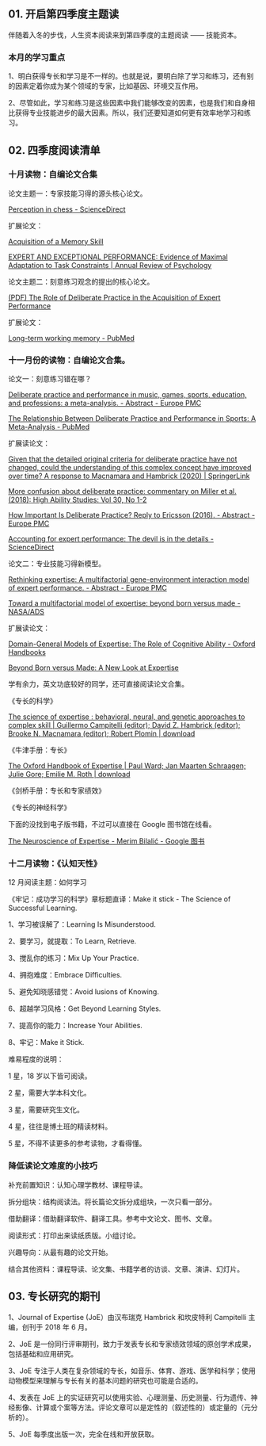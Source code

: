 ## 01. 开启第四季度主题读

伴随着入冬的步伐，人生资本阅读来到第四季度的主题阅读 —— 技能资本。

### 本月的学习重点

1、明白获得专长和学习是不一样的。也就是说，要明白除了学习和练习，还有别的因素定着你成为某个领域的专家，比如基因、环境交互作用。

2、尽管如此，学习和练习是这些因素中我们能够改变的因素，也是我们和自身相比获得专业技能进步的最大因素。所以，我们还要知道如何更有效率地学习和练习。

## 02. 四季度阅读清单

### 十月读物：自编论文合集

论文主题一：专家技能习得的源头核心论文。

[Perception in chess - ScienceDirect](https://www.sciencedirect.com/science/article/abs/pii/0010028573900042?via%3Dihub)

扩展论文：

[Acquisition of a Memory Skill](https://www.science.org/doi/10.1126/science.7375930)

[EXPERT AND EXCEPTIONAL PERFORMANCE: Evidence of Maximal Adaptation to Task Constraints | Annual Review of Psychology](https://www.annualreviews.org/doi/10.1146/annurev.psych.47.1.273)

论文主题二：刻意练习观念的提出的核心论文。

[(PDF) The Role of Deliberate Practice in the Acquisition of Expert Performance](https://www.researchgate.net/publication/224827585_The_Role_of_Deliberate_Practice_in_the_Acquisition_of_Expert_Performance)

扩展论文：

[Long-term working memory - PubMed](https://pubmed.ncbi.nlm.nih.gov/7740089/)

###  十一月份的读物：自编论文合集。

论文一：刻意练习错在哪？

[Deliberate practice and performance in music, games, sports, education, and professions: a meta-analysis. - Abstract - Europe PMC](https://europepmc.org/article/med/24986855)

[The Relationship Between Deliberate Practice and Performance in Sports: A Meta-Analysis - PubMed](https://pubmed.ncbi.nlm.nih.gov/27217246/)

扩展读论文：

[Given that the detailed original criteria for deliberate practice have not changed, could the understanding of this complex concept have improved over time? A response to Macnamara and Hambrick (2020) | SpringerLink](https://link.springer.com/article/10.1007/s00426-020-01368-3)

[More confusion about deliberate practice: commentary on Miller et al. (2018): High Ability Studies: Vol 30, No 1-2](https://www.tandfonline.com/doi/abs/10.1080/13598139.2019.1607723?journalCode=chas20)

[How Important Is Deliberate Practice? Reply to Ericsson (2016). - Abstract - Europe PMC](https://europepmc.org/article/med/27217248)

[Accounting for expert performance: The devil is in the details - ScienceDirect](https://www.sciencedirect.com/science/article/abs/pii/S0160289614000087)

论文二：专业技能习得新模型。

[Rethinking expertise: A multifactorial gene-environment interaction model of expert performance. - Abstract - Europe PMC](https://europepmc.org/article/med/26689084)

[Toward a multifactorial model of expertise: beyond born versus made - NASA/ADS](https://ui.adsabs.harvard.edu/abs/2018NYASA1423..284H/abstract)

扩展读论文：

[Domain-General Models of Expertise: The Role of Cognitive Ability - Oxford Handbooks](http://www.scienceofexpertise.com/images/Domain-General%20Models%20of%20Expertise%20-%20The%20Role%20of%20Cognitive%20Ability.pdf)

[Beyond Born versus&nbsp;Made: A New Look at Expertise](https://www.psychologie.uzh.ch/dam/jcr:bdb69b97-5c72-4f0f-a268-5942d7641d88/Hambrick.PLM.2016.pdf)

学有余力，英文功底较好的同学，还可直接阅读论文合集。

《专长的科学》

[The science of expertise : behavioral, neural, and genetic approaches to complex skill | Guillermo Campitelli (editor); David Z. Hambrick (editor); Brooke N. Macnamara (editor); Robert Plomin | download](https://book4you.org/book/5611626/60b8b0)

《牛津手册：专长》

[The Oxford Handbook of Expertise | Paul Ward; Jan Maarten Schraagen; Julie Gore; Emilie M. Roth | download](https://book4you.org/book/11640848/803c11)

《剑桥手册：专长和专家绩效》

《专长的神经科学》

下面的没找到电子版书籍，不过可以直接在 Google 图书馆在线看。

[The Neuroscience of Expertise - Merim Bilalić - Google 图书](https://books.google.ae/books?hl=zh-CN&lr=&id=QILTDQAAQBAJ&oi=fnd&pg=PR11&dq=The+Neuroscience+of+Expertise+pdf&ots=PNX55r3bLk&sig=uxbBhiIjPruf1Y8bhtYQjyhtTho&redir_esc=y#v=onepage&q&f=false)

### 十二月读物：《认知天性》

12 月阋读主题：如何学习

《牢记：成功学习的科学》章标题直译：Make it stick - The Science of Successful Learning.

1、学习被误解了：Learning Is Misunderstood.

2、要学习，就提取：To Learn, Retrieve.

3、搅乱你的练习：Mix Up Your Practice.

4、拥抱难度：Embrace Difficulties.

5、避免知晓感错觉：Avoid lusions of Knowing.

6、超越学习风格：Get Beyond Learning Styles.

7、提高你的能力：Increase Your Abilities.

8、牢记：Make it Stick.

难易程度的说明：

1 星，18 岁以下皆可阅读。

2 星，需要大学本科文化。

3 星，需要研究生文化。

4 星，往往是博土班的精读材料。

5 星，不得不读更多的参考读物，才看得懂。

### 降低读论文难度的小技巧

补充前置知识：认知心理学教材、课程导读。

拆分组块：结构阅读法。将长篇论文拆分成组块，一次只看一部分。

借助翻译：借助翻译软件、翻译工具。参考中文论文、图书、文章。

阅读形式：打印出来读纸质版。小组讨论。

兴趣导向：从最有趣的论文开始。

结合其他资料：课程导读、论文集、书籍学者的访谈、文章、演讲、幻灯片。

## 03. 专长硏究的期刊

1、Journal of Expertise (JoE）由汉布瑞克 Hambrick 和坎皮特利 Campitelli 主编，创刊于 2018 年 6 月。

2、JoE 是一份同行评审期刊，致力于发表专长和专家绩效领域的原创学术成果，包括基础和应用研究。

3、JoE 专注于人类在复杂领域的专长，如音乐、体育、游戏、医学和科学；使用动物模型来理解与专长有关的基本问题的研究也可能是合适的。

4、发表在 JoE 上的实证研究可以使用实验、心理测量、历史测量、行为遗传、神经影像、计算或个案等方法。评论文章可以是定性的（叙述性的）或定量的（元分析的）。

5、JoE 每季度出版一次，完全在线和开放获取。
